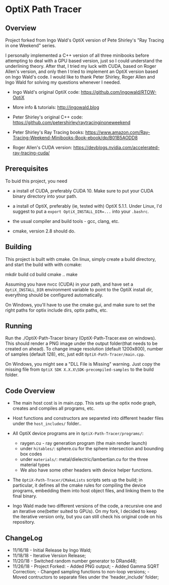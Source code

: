 # OptiX Path Tracer

## Overview

Project forked from Ingo Wald's OptiX version of Pete Shirley's "Ray Tracing in one Weekend" series.

I personally implemented a C++ version of all three minibooks before attempting
to deal with a GPU based version, just so I could understand the underlining 
theory. After that, I tried my luck with CUDA, based on Roger Allen's version,
and only then I tried to implement an OptiX version based on Ingo Wald's code. I would like to thank Peter Shirley, Roger Allen and Ingo Wald for solving my questions whenever I needed.

- Ingo Wald's original OptiX code:
https://github.com/ingowald/RTOW-OptiX

- More info & tutorials:
http://ingowald.blog

- Peter Shirley's original C++ code:
https://github.com/petershirley/raytracinginoneweekend

- Peter Shirley's Ray Tracing books:
https://www.amazon.com/Ray-Tracing-Weekend-Minibooks-Book-ebook/dp/B01B5AODD8

- Roger Allen's CUDA version:
https://devblogs.nvidia.com/accelerated-ray-tracing-cuda/

## Prerequisites

To buid this project, you need

- a install of CUDA, preferably CUDA 10. Make sure to put your CUDA
  binary directory into your path.

- a install of OptiX, preferably (ie, tested with) OptiX 5.1.1. Under
  Linux, I'd suggest to put a ```export OptiX_INSTALL_DIR=...``` into your
  ```.bashrc```.

- the usual compiler and build tools - gcc, clang, etc.

- cmake, version 2.8 should do.


## Building

This project is built with cmake. On linux, simply create a build
directory, and start the build with with ccmake:

   mkdir build
   cd build
   cmake ..
   make

Assuming you have nvcc (CUDA) in your path, and have set a
```OptiX_INSTALL_DIR``` environment variable to point to the OptiX
install dir, everything should be configured automatically.

On Windows, you'll have to use the cmake gui, and make sure to set the
right paths for optix include dirs, optix paths, etc.


## Running

Run the ./OptiX-Path-Tracer binary (OptiX-Path-Tracer.exe on windows). This
should render a PNG image under the output folder(that needs to be 
created on ahead). To change image resolution (default 1200x800), 
number of samples (default 128), etc, just edit ```OptiX-Path-Tracer/main.cpp```.

On Windows, you might see a "DLL File is Missing" warning. Just copy the missing 
file from ```OptiX SDK X.X.X\SDK-precompiled-samples``` to the build folder.

## Code Overview

- The main host cost is in main.cpp. This sets up the optix
  node graph, creates and compiles all programs, etc.
  
- Host functions and constructors are separeted into different header files 
under the ```host_includes/``` folder..

- All OptiX device programs are in ```OptiX-Path-Tracer/programs/```:
  - raygen.cu - ray generation program (the main render launch)
  - under ```hitables/```: sphere.cu for the sphere intersection and bounding box codes
  - under ```materials/```: metal/dielectric/lambertian.cu for the three material types
  - We also have some other headers with device helper functions.

- The ```OptiX-Path-Tracer/CMakeLists``` scripts sets up the build; in
particular, it defines all the cmake rules for compiling the device
programs, embedding them into host object files, and linking them to
the final binary.

- Ingo Wald made two different versions of the code, a recursive one and
an iterative one(better suited to GPUs). On my fork, I decided to keep 
the iterative version only, but you can still check his original code on 
his repository.


## ChangeLog

- 11/16/18 - Initial Release by Ingo Wald;
- 11/18/18 - Iterative Version Release;
- 11/20/18 - Switched random number generator to DRand48;
- 11/26/18 - Project Forked:
           - Added PNG output;
           - Added Gamma SQRT Correction;
           - Changed sampling functions to non-loop versions;
           - Moved contructors to separate files under the 'header_include' folder;
